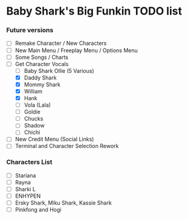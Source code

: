 # Baby Shark's Big Funkin TODO list

### Future versions
- [ ] Remake Character / New Characters
- [ ] New Main Menu / Freeplay Menu / Options Menu
- [ ] Some Songs / Charts
- [ ] Get Character Vocals
    - [ ] Baby Shark Ollie (5 Various)
    - [x] Daddy Shark
    - [x] Mommy Shark
    - [x] William
    - [x] Hank
    - [ ] Vola (Lala)
    - [ ] Goldie
    - [ ] Chucks
    - [ ] Shadow
    - [ ] Chichi
- [ ] New Credit Menu (Social Links)
- [ ] Terminal and Character Selection Rework

### Characters List
- [ ] Stariana
- [ ] Rayna
- [ ] Sharki L
- [ ] ENHYPEN
- [ ] Ersky Shark, Miku Shark, Kassie Shark
- [ ] Pinkfong and Hogi